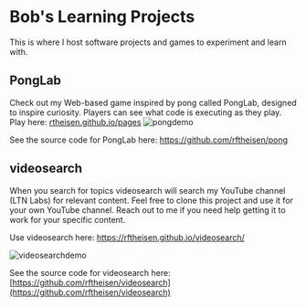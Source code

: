 # Bob's Learning Projects

This is where I host software projects and games to experiment and learn with. 

## PongLab
Check out my Web-based game inspired by pong called PongLab, designed to inspire curiosity. Players can see what code is executing as they play.
Play here: [rtheisen.github.io/pages](https://rftheisen.github.io/pong/)
![pongdemo](https://github.com/rftheisen/rftheisen.github.io/assets/52935050/27a776ee-9f22-44f7-9a57-d6caa1e7b2b8)


See the source code for PongLab here: https://github.com/rftheisen/pong

## videosearch

When you search for topics videosearch will search my YouTube channel (LTN Labs) for relevant content. Feel free to clone this project and use it for your own YouTube channel. Reach out to me if you need help getting it to work for your specific content.

Use videosearch here: https://rftheisen.github.io/videosearch/

![videosearchdemo](https://github.com/rftheisen/rftheisen.github.io/assets/52935050/31cde245-e2af-43a9-91f0-0bcf78027e1b)

See the source code for videosearch here: [https://github.com/rftheisen/videosearch](https://github.com/rftheisen/videosearch)
